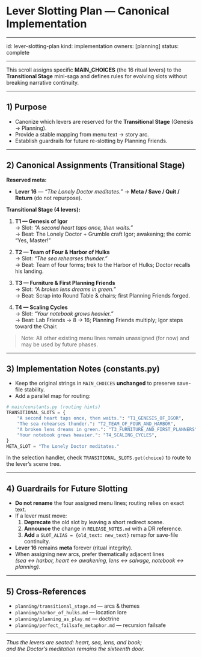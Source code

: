 # Lever Slotting Plan — Canonical Implementation

---

id: lever-slotting-plan
kind: implementation
owners: [planning]
status: complete

---

This scroll assigns specific **MAIN_CHOICES** (the 16 ritual levers) to the **Transitional Stage** mini-saga and defines rules for evolving slots without breaking narrative continuity.

---

## 1) Purpose
- Canonize which levers are reserved for the **Transitional Stage** (Genesis → Planning).
- Provide a stable mapping from menu text → story arc.
- Establish guardrails for future re-slotting by Planning Friends.

---

## 2) Canonical Assignments (Transitional Stage)

**Reserved meta:**  
- **Lever 16** — *“The Lonely Doctor meditates.”* → **Meta / Save / Quit / Return** (do not repurpose).

**Transitional Stage (4 levers):**

1. **T1 — Genesis of Igor**  
   → Slot: *“A second heart taps once, then waits.”*  
   → Beat: The Lonely Doctor + Grumble craft Igor; awakening; the comic “Yes, Master!”

2. **T2 — Team of Four & Harbor of Hulks**  
   → Slot: *“The sea rehearses thunder.”*  
   → Beat: Team of four forms; trek to the Harbor of Hulks; Doctor recalls his landing.

3. **T3 — Furniture & First Planning Friends**  
   → Slot: *“A broken lens dreams in green.”*  
   → Beat: Scrap into Round Table & chairs; first Planning Friends forged.

4. **T4 — Scaling Cycles**  
   → Slot: *“Your notebook grows heavier.”*  
   → Beat: Lab Friends → 8 → 16; Planning Friends multiply; Igor steps toward the Chair.

> Note: All other existing menu lines remain unassigned (for now) and may be used by future phases.

---

## 3) Implementation Notes (constants.py)

- Keep the original strings in `MAIN_CHOICES` **unchanged** to preserve save-file stability.
- Add a parallel map for routing:

```python
# main/constants.py (routing hints)
TRANSITIONAL_SLOTS = {
    "A second heart taps once, then waits.": "T1_GENESIS_OF_IGOR",
    "The sea rehearses thunder.": "T2_TEAM_OF_FOUR_AND_HARBOR",
    "A broken lens dreams in green.": "T3_FURNITURE_AND_FIRST_PLANNERS",
    "Your notebook grows heavier.": "T4_SCALING_CYCLES",
}
META_SLOT = "The Lonely Doctor meditates."
```

In the selection handler, check `TRANSITIONAL_SLOTS.get(choice)` to route to the lever’s scene tree.

---

## 4) Guardrails for Future Slotting

- **Do not rename** the four assigned menu lines; routing relies on exact text.  
- If a lever must move:  
  1. **Deprecate** the old slot by leaving a short redirect scene.  
  2. **Announce** the change in `RELEASE_NOTES.md` with a DR reference.  
  3. **Add** a `SLOT_ALIAS = {old_text: new_text}` remap for save-file continuity.  
- **Lever 16** remains **meta** forever (ritual integrity).  
- When assigning new arcs, prefer thematically adjacent lines  
  *(sea ↔ harbor, heart ↔ awakening, lens ↔ salvage, notebook ↔ planning).*  

---

## 5) Cross-References

- `planning/transitional_stage.md` — arcs & themes  
- `planning/harbor_of_hulks.md` — location lore  
- `planning/planning_as_play.md` — doctrine  
- `planning/perfect_failsafe_metaphor.md` — recursion failsafe  

---

*Thus the levers are seated: heart, sea, lens, and book;  
and the Doctor’s meditation remains the sixteenth door.*
